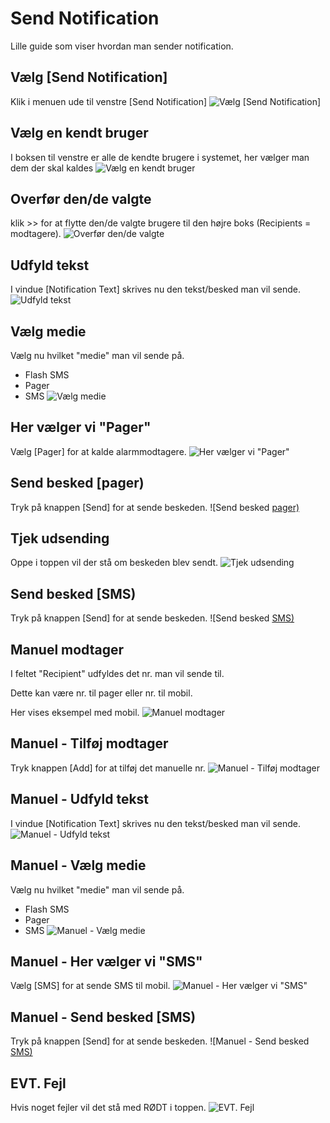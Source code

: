 
# Send Notification
Lille guide som viser hvordan man sender notification.

## Vælg [Send Notification]
Klik i menuen ude til venstre [Send Notification]
![Vælg [Send Notification]](../.gitbook/assets/steps-send_notification/step-0.png)

## Vælg en kendt bruger
I boksen til venstre er alle de kendte brugere i systemet, her vælger man dem der skal kaldes
![Vælg en kendt bruger](../.gitbook/assets/steps-send_notification/step-1.png)

## Overfør den/de valgte
klik >> for at flytte den/de valgte brugere til den højre boks (Recipients = modtagere).
![Overfør den/de valgte](../.gitbook/assets/steps-send_notification/step-2.png)

## Udfyld tekst
I vindue [Notification Text] skrives nu den tekst/besked man vil sende.
![Udfyld tekst](../.gitbook/assets/steps-send_notification/step-3.png)

## Vælg medie
Vælg nu hvilket "medie" man vil sende på.

- Flash SMS
- Pager
- SMS
![Vælg medie](../.gitbook/assets/steps-send_notification/step-4.png)

## Her vælger vi "Pager"
Vælg [Pager] for at kalde alarmmodtagere.
![Her vælger vi "Pager"](../.gitbook/assets/steps-send_notification/step-5.png)

## Send besked [pager)
Tryk på knappen [Send] for at sende beskeden.
![Send besked [pager)](../.gitbook/assets/steps-send_notification/step-6.png)

## Tjek udsending
Oppe i toppen vil der stå om beskeden blev sendt.
![Tjek udsending](../.gitbook/assets/steps-send_notification/step-7.png)

## Send besked [SMS)
Tryk på knappen [Send] for at sende beskeden.
![Send besked [SMS)](../.gitbook/assets/steps-send_notification/step-8.png)

## Manuel modtager
I feltet "Recipient" udfyldes det nr. man vil sende til.

Dette kan være nr. til pager eller nr. til mobil.

Her vises eksempel med mobil.
![Manuel modtager](../.gitbook/assets/steps-send_notification/step-9.png)

## Manuel - Tilføj modtager
Tryk knappen [Add] for at tilføj det manuelle nr.
![Manuel - Tilføj modtager](../.gitbook/assets/steps-send_notification/step-10.png)

## Manuel - Udfyld tekst
I vindue [Notification Text] skrives nu den tekst/besked man vil sende.
![Manuel - Udfyld tekst](../.gitbook/assets/steps-send_notification/step-11.png)

## Manuel - Vælg medie
Vælg nu hvilket "medie" man vil sende på.

- Flash SMS
- Pager
- SMS
![Manuel - Vælg medie](../.gitbook/assets/steps-send_notification/step-12.png)

## Manuel - Her vælger vi "SMS"
Vælg [SMS] for at sende SMS til mobil.
![Manuel - Her vælger vi "SMS"](../.gitbook/assets/steps-send_notification/step-13.png)

## Manuel - Send besked [SMS)
Tryk på knappen [Send] for at sende beskeden.
![Manuel - Send besked [SMS)](../.gitbook/assets/steps-send_notification/step-14.png)

## EVT. Fejl
Hvis noget fejler vil det stå med RØDT i toppen.
![EVT. Fejl](../.gitbook/assets/steps-send_notification/step-15.png)


